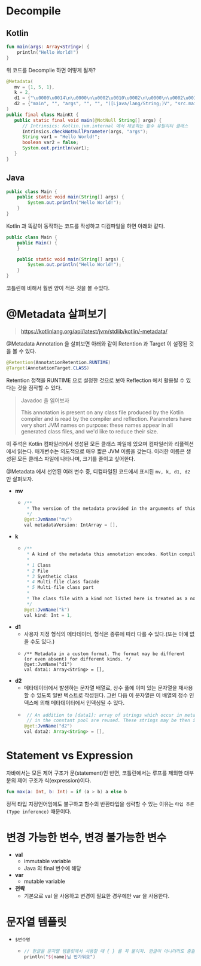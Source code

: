 # Decompile

## Kotlin

```kotlin
fun main(args: Array<String>) {
    println("Hello World!")
}
```

위 코드를 Decomplie 하면 어떻게 될까?

```java
@Metadata(
   mv = {1, 5, 1},
   k = 2,
   d1 = {"\u0000\u0014\n\u0000\n\u0002\u0010\u0002\n\u0000\n\u0002\u0010\u0011\n\u0002\u0010\u000e\n\u0002\b\u0002\u001a\u0019\u0010\u0000\u001a\u00020\u00012\f\u0010\u0002\u001a\b\u0012\u0004\u0012\u00020\u00040\u0003¢\u0006\u0002\u0010\u0005¨\u0006\u0006"},
   d2 = {"main", "", "args", "", "", "([Ljava/lang/String;)V", "src.main"}
)
public final class MainKt {
   public static final void main(@NotNull String[] args) {
      // Intrinsics: Kotlin.jvm.internal 에서 제공하는 함수 유틸리티 클래스
      Intrinsics.checkNotNullParameter(args, "args");
      String var1 = "Hello World!";
      boolean var2 = false;
      System.out.println(var1);
   }
}
```

## Java

```java
public class Main {
    public static void main(String[] args) {
        System.out.println("Hello World!");
    }
}
```

Kotlin 과 똑같이 동작하는 코드를 작성하고 디컴파일을 하면 아래와 같다.

```java
public class Main {
    public Main() {
    }

    public static void main(String[] args) {
        System.out.println("Hello World!");
    }
}
```

코틀린에 비해서 훨씬 양이 적은 것을 볼 수있다.

# @Metadata 살펴보기

> https://kotlinlang.org/api/latest/jvm/stdlib/kotlin/-metadata/

@Metadata Annotation 을 살펴보면 아래와 같이 Retention 과 Target 이 설정된 것을 볼 수 있다.

```java
@Retention(AnnotationRetention.RUNTIME)
@Target(AnnotationTarget.CLASS)
```

Retention 정책을 RUNTIME 으로 설정한 것으로 보아 Reflection 에서 활용될 수 있다는 것을 짐작할 수 있다.

> Javadoc 을 읽어보자
> 
> This annotation is present on any class file produced by the Kotlin compiler and is read by the compiler and reflection.
Parameters have very short JVM names on purpose: these names appear in all generated class files, and we'd like to reduce their size.

이 주석은 Kotlin 컴파일러에서 생성된 모든 클래스 파일에 있으며 컴파일러와 리플렉션에서 읽는다. 매개변수는 의도적으로 매우 짧은 JVM 이름을 갖는다. 이러한 이름은 생성된 모든 클래스 파일에 나타나며, 크기를 줄이고 싶어한다.


@Metadata 에서 선언된 여러 변수 중, 디컴파일된 코드에서 표시된 `mv, k, d1, d2` 만 살펴보자.

- __mv__
  - ```java
    /**
     * The version of the metadata provided in the arguments of this annotation.
     */
    @get:JvmName("mv")
    val metadataVersion: IntArray = [],
    ```
- __k__
  - ```java
    /**
     * A kind of the metadata this annotation encodes. Kotlin compiler recognizes the following kinds (see KotlinClassHeader.Kind):
     *
     * 1 Class
     * 2 File
     * 3 Synthetic class
     * 4 Multi-file class facade
     * 5 Multi-file class part
     *
     * The class file with a kind not listed here is treated as a non-Kotlin file.
     */
    @get:JvmName("k")
    val kind: Int = 1,
    ```
- __d1__
  - 사용자 지정 형식의 메타데이터, 형식은 종류에 따라 다를 수 있다.(또는 아예 없을 수도 있다.)
  - ```
    /** Metadata in a custom format. The format may be different (or even absent) for different kinds. */
    @get:JvmName("d1")
    val data1: Array<String> = [],
    ```
- __d2__
  -  메타데이터에서 발생하는 문자열 배열로, 상수 풀에 이미 있는 문자열을 재사용할 수 있도록 일반 텍스트로 작성된다. 그런 다음 이 문자열은 이 배열의 정수 인덱스에 의해 메타데이터에서 인덱싱될 수 있다.
  - ```java
     // An addition to [data1]: array of strings which occur in metadata, written in plain text so that strings already present
     // in the constant pool are reused. These strings may be then indexed in the metadata by an integer index in this array.
    @get:JvmName("d2")
    val data2: Array<String> = [],
    ```
  
# Statement vs Expression
  
자바에서는 모든 제어 구조가 문(statement)인 반면, 코틀린에서는 루프를 제외한 대부분의 제어 구조가 식(expression)이다.
  
```kotlin
fun max(a: Int, b: Int) = if (a > b) a else b
```

정적 타입 지정언어임에도 불구하고 함수의 반환타입을 생략할 수 있는 이유는 `타입 추론(Type inference)` 때문이다.

# 변경 가능한 변수, 변경 불가능한 변수

- __val__
    - immutable variable
    - Java 의 final 변수에 해당
- __var__
    - mutable variable
- __전략__
    - 기본으로 val 을 사용하고 변경이 필요한 경우에만 var 을 사용한다.

# 문자열 템플릿

- `$변수명`
    - ```kotlin
      // 한글을 문자열 템플릿에서 사용할 때 { } 를 꼭 붙이자. 한글이 아니더라도 중괄호를 쓰는 습관을 들이자.
      println("${name}님 반가워요")
      ```
